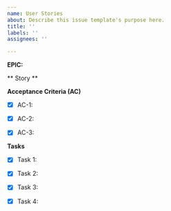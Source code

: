 ```yaml
---
name: User Stories
about: Describe this issue template's purpose here.
title: ''
labels: ''
assignees: ''

---
```


**EPIC:** 

** Story **

**Acceptance Criteria (AC)**

- [x] AC-1: 

- [x] AC-2: 

- [x] AC-3: 


**Tasks**

- [x] Task 1: 

- [x] Task 2: 

- [x] Task 3: 

- [x] Task 4:
